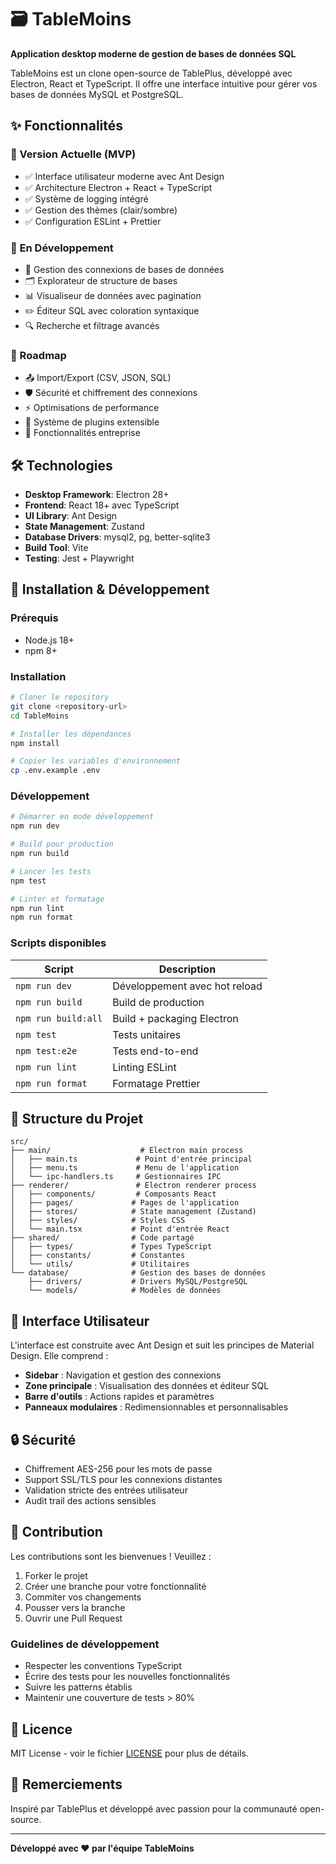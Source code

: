 # 🗃️ TableMoins

**Application desktop moderne de gestion de bases de données SQL**

TableMoins est un clone open-source de TablePlus, développé avec Electron, React et TypeScript. Il offre une interface intuitive pour gérer vos bases de données MySQL et PostgreSQL.

## ✨ Fonctionnalités

### 🚀 Version Actuelle (MVP)
- ✅ Interface utilisateur moderne avec Ant Design
- ✅ Architecture Electron + React + TypeScript
- ✅ Système de logging intégré
- ✅ Gestion des thèmes (clair/sombre)
- ✅ Configuration ESLint + Prettier

### 🔄 En Développement
- 🔌 Gestion des connexions de bases de données
- 🗂️ Explorateur de structure de bases
- 📊 Visualiseur de données avec pagination
- ✏️ Éditeur SQL avec coloration syntaxique
- 🔍 Recherche et filtrage avancés

### 🎯 Roadmap
- 📤 Import/Export (CSV, JSON, SQL)
- 🛡️ Sécurité et chiffrement des connexions
- ⚡ Optimisations de performance
- 🔌 Système de plugins extensible
- 🏢 Fonctionnalités entreprise

## 🛠️ Technologies

- **Desktop Framework**: Electron 28+
- **Frontend**: React 18+ avec TypeScript
- **UI Library**: Ant Design
- **State Management**: Zustand
- **Database Drivers**: mysql2, pg, better-sqlite3
- **Build Tool**: Vite
- **Testing**: Jest + Playwright

## 🚀 Installation & Développement

### Prérequis
- Node.js 18+ 
- npm 8+

### Installation
```bash
# Cloner le repository
git clone <repository-url>
cd TableMoins

# Installer les dépendances
npm install

# Copier les variables d'environnement
cp .env.example .env
```

### Développement
```bash
# Démarrer en mode développement
npm run dev

# Build pour production
npm run build

# Lancer les tests
npm test

# Linter et formatage
npm run lint
npm run format
```

### Scripts disponibles

| Script | Description |
|--------|-------------|
| `npm run dev` | Développement avec hot reload |
| `npm run build` | Build de production |
| `npm run build:all` | Build + packaging Electron |
| `npm test` | Tests unitaires |
| `npm test:e2e` | Tests end-to-end |
| `npm run lint` | Linting ESLint |
| `npm run format` | Formatage Prettier |

## 📁 Structure du Projet

```
src/
├── main/                    # Electron main process
│   ├── main.ts             # Point d'entrée principal
│   ├── menu.ts             # Menu de l'application
│   └── ipc-handlers.ts     # Gestionnaires IPC
├── renderer/               # Electron renderer process  
│   ├── components/         # Composants React
│   ├── pages/             # Pages de l'application
│   ├── stores/            # State management (Zustand)
│   ├── styles/            # Styles CSS
│   └── main.tsx           # Point d'entrée React
├── shared/                # Code partagé
│   ├── types/             # Types TypeScript
│   ├── constants/         # Constantes
│   └── utils/             # Utilitaires
└── database/              # Gestion des bases de données
    ├── drivers/           # Drivers MySQL/PostgreSQL
    └── models/            # Modèles de données
```

## 🎨 Interface Utilisateur

L'interface est construite avec Ant Design et suit les principes de Material Design. Elle comprend :

- **Sidebar** : Navigation et gestion des connexions
- **Zone principale** : Visualisation des données et éditeur SQL
- **Barre d'outils** : Actions rapides et paramètres
- **Panneaux modulaires** : Redimensionnables et personnalisables

## 🔒 Sécurité

- Chiffrement AES-256 pour les mots de passe
- Support SSL/TLS pour les connexions distantes
- Validation stricte des entrées utilisateur
- Audit trail des actions sensibles

## 🤝 Contribution

Les contributions sont les bienvenues ! Veuillez :

1. Forker le projet
2. Créer une branche pour votre fonctionnalité
3. Commiter vos changements
4. Pousser vers la branche
5. Ouvrir une Pull Request

### Guidelines de développement

- Respecter les conventions TypeScript
- Écrire des tests pour les nouvelles fonctionnalités  
- Suivre les patterns établis
- Maintenir une couverture de tests > 80%

## 📄 Licence

MIT License - voir le fichier [LICENSE](LICENSE) pour plus de détails.

## 🙏 Remerciements

Inspiré par TablePlus et développé avec passion pour la communauté open-source.

---

**Développé avec ❤️ par l'équipe TableMoins**